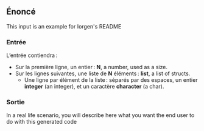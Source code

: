## Énoncé

This input is an example for Iorgen's README

### Entrée

L’entrée contiendra :

- Sur la première ligne, un entier : **N**, a number, used as a size.
- Sur les lignes suivantes, une liste de **N** éléments : **list**, a list of
  structs.
    - Une ligne par élément de la liste : séparés par des espaces, un entier
      **integer** (an integer), et un caractère **character** (a char).

### Sortie

In a real life scenario, you will describe here what you want the end user to
do with this generated code
